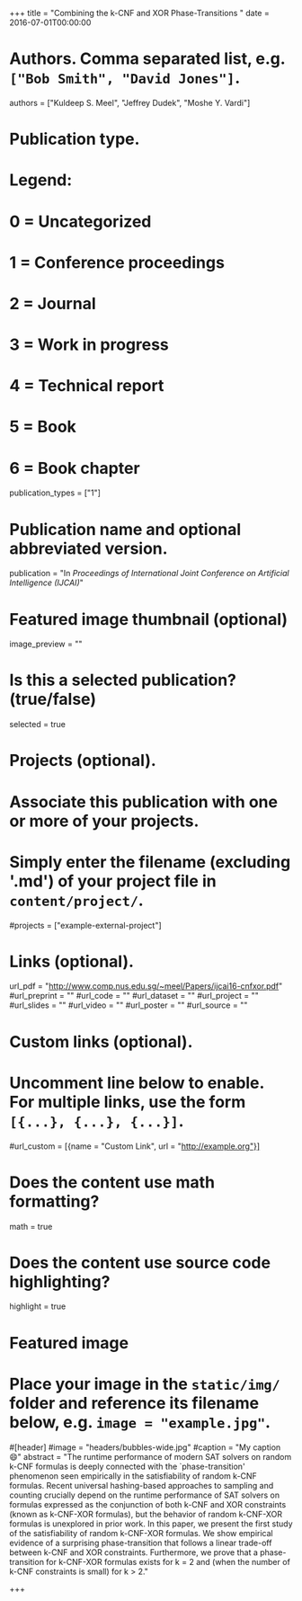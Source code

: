 +++
title = "Combining the k-CNF and XOR Phase-Transitions "
date = 2016-07-01T00:00:00

# Authors. Comma separated list, e.g. `["Bob Smith", "David Jones"]`.
authors = ["Kuldeep S. Meel", "Jeffrey Dudek", "Moshe Y. Vardi"]

# Publication type.
# Legend:
# 0 = Uncategorized
# 1 = Conference proceedings
# 2 = Journal
# 3 = Work in progress
# 4 = Technical report
# 5 = Book
# 6 = Book chapter
publication_types = ["1"]

# Publication name and optional abbreviated version.
publication = "In *Proceedings of International Joint Conference on Artificial Intelligence (IJCAI)*"


# Featured image thumbnail (optional)
image_preview = ""

# Is this a selected publication? (true/false)
selected = true

# Projects (optional).
#   Associate this publication with one or more of your projects.
#   Simply enter the filename (excluding '.md') of your project file in `content/project/`.
#projects = ["example-external-project"]


# Links (optional).
url_pdf = "http://www.comp.nus.edu.sg/~meel/Papers/ijcai16-cnfxor.pdf"
#url_preprint = ""
#url_code = ""
#url_dataset = ""
#url_project = ""
#url_slides = ""
#url_video = ""
#url_poster = ""
#url_source = ""

# Custom links (optional).
#   Uncomment line below to enable. For multiple links, use the form `[{...}, {...}, {...}]`.
#url_custom = [{name = "Custom Link", url = "http://example.org"}]

# Does the content use math formatting?
math = true

# Does the content use source code highlighting?
highlight = true

# Featured image
# Place your image in the `static/img/` folder and reference its filename below, e.g. `image = "example.jpg"`.
#[header]
#image = "headers/bubbles-wide.jpg"
#caption = "My caption :smile:"
abstract = "The runtime performance of modern SAT solvers on random k-CNF formulas is deeply connected with the `phase-transition' phenomenon seen empirically in the satisfiability of random k-CNF formulas. Recent universal hashing-based approaches to sampling and counting crucially depend on the runtime performance of SAT solvers on formulas expressed as the conjunction of both k-CNF and XOR constraints (known as k-CNF-XOR formulas), but the behavior of random k-CNF-XOR formulas is unexplored in prior work. In this paper, we present the first study of the satisfiability of random k-CNF-XOR formulas. We show empirical evidence of a surprising phase-transition that follows a linear trade-off between k-CNF and XOR constraints. Furthermore, we prove that a phase-transition for k-CNF-XOR formulas exists for k = 2 and (when the number of k-CNF constraints is small) for k > 2."

+++
